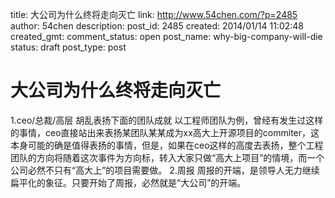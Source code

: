 title: 大公司为什么终将走向灭亡
link: http://www.54chen.com/?p=2485
author: 54chen
description: 
post_id: 2485
created: 2014/01/14 11:02:48
created_gmt: 
comment_status: open
post_name: why-big-company-will-die
status: draft
post_type: post

# 大公司为什么终将走向灭亡

1.ceo/总裁/高层 胡乱表扬下面的团队成就 以工程师团队为例，曾经有发生过这样的事情，ceo直接站出来表扬某团队某某成为xx高大上开源项目的commiter，这本身可能的确是值得表扬的事情，但是，如果在ceo这样的高度去表扬，整个工程团队的方向将随着这次事件为方向标，转入大家只做“高大上项目”的情境，而一个公司必然不只有“高大上”的项目需要做。 2.周报 周报的开端，是领导人无力继续扁平化的象征。只要开始了周报，必然就是“大公司”的开端。